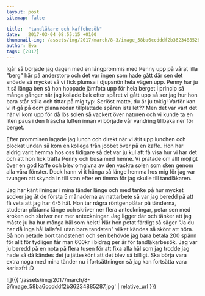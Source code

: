 ```yaml
---
layout: post
sitemap: false

title:  "tandläkare och kaffebesök"
date:   2017-03-04 08:55:15 +0100
thumbnail-img: /assets/img/2017/march/8-3/image_58ba6ccdddf2b36234885287.jpg
author: Eva
tags: [2017]
---
```


Igår så började jag dagen med en långprommis med Penny upp på vårat lilla "berg" här på anderstorp och det var ingen som hade gått där sen det snöade så mycket så vi fick plumsa i djupsnön hela vägen upp. Penny har ju it så långa ben så hon hoppade jämfota upp för hela berget i princip så många gånger när jag kollade bak efter spåret vi gått upp så ser jag hur hon bara står stilla och tittar på mig typ: Seriöst matte, du är ju tokig! Varför kan vi it gå på dom plana redan tillplattade spåren istället?? Men det var värt det när vi kom upp för då lös solen så vackert över naturen och vi kunde ta en liten paus i den fräscha luften innan vi började vår vandring tillbaka ner för berget. 

Efter prommisen lagade jag lunch och direkt när vi ätit upp lunchen och plockat undan så kom en kollega från jobbet över på en kaffe. Hon har aldrig varit hemma hos oss tidigare så det var ju kul att få visa hur vi har det och att hon fick träffa Penny och busa med henne. Vi pratade om allt möjligt över en god kaffe och blev omgivna av den vackra solen som sken genom alla våra fönster. Dock hann vi it hänga så länge hemma hos mig för jag var tvungen att skynda in till stan efter en timma för jag skulle till tandläkaren. 

Jag har känt ilningar i mina tänder länge och med tanke på hur mycket socker jag åt de första 5 månaderna av nattarbete så var jag beredd på att få veta att jag har 4-5 hål. Hon tar några röntgenplåtar på tänderna, studerar plåtarna länge och skriver ner flera anteckningar, petar sen med kroken och skriver ner mer anteckningar. Jag ligger där och tänker att jag måste ju ha hur många hål som helst! När hon petat färdigt så säger "Ja du har då inga hål iallafall utan bara tandsten" vilket kändes så skönt att höra. Så hon petade bort tandstenen och sen behövde jag bara betala 200 spänn för allt för tydligen får man 600kr i bidrag per år för tandläkarbesök. Jag var ju beredd på en nota på flera tusen för att fixa alla hål som jag trodde jag hade så då kändes det ju jätteskönt att det blev så billigt. Ska börja vara extra noga med mina tänder nu i fortsättningen så jag kan fortsätta vara kariesfri :D

![]({{ '/assets/img/2017/march/8-3/image_58ba6ccdddf2b36234885287.jpg'  | relative_url }})

